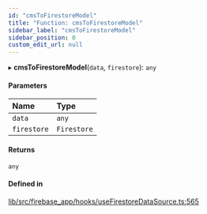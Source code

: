 ```yaml
---
id: "cmsToFirestoreModel"
title: "Function: cmsToFirestoreModel"
sidebar_label: "cmsToFirestoreModel"
sidebar_position: 0
custom_edit_url: null
---
```


▸ **cmsToFirestoreModel**(`data`, `firestore`): `any`

#### Parameters

| Name | Type |
| :------ | :------ |
| `data` | `any` |
| `firestore` | `Firestore` |

#### Returns

`any`

#### Defined in

[lib/src/firebase_app/hooks/useFirestoreDataSource.ts:565](https://github.com/FireCMSco/firecms/blob/b01ca637/lib/src/firebase_app/hooks/useFirestoreDataSource.ts#L565)
